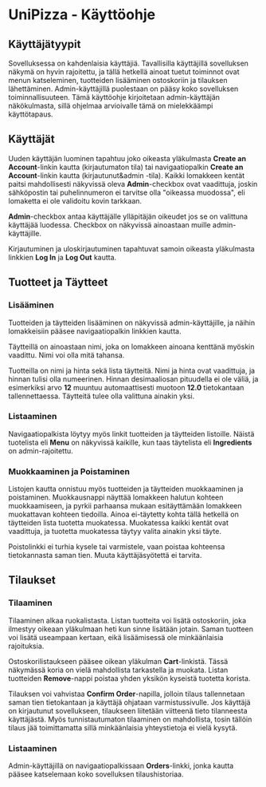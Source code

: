 # UniPizza - Käyttöohje

## Käyttäjätyypit

Sovelluksessa on kahdenlaisia käyttäjiä. Tavallisilla käyttäjillä sovelluksen näkymä on hyvin rajoitettu, ja tällä hetkellä ainoat tuetut toiminnot ovat menun katseleminen, tuotteiden lisääminen ostoskoriin ja tilauksen lähettäminen. Admin-käyttäjillä puolestaan on pääsy koko sovelluksen toiminnallisuuteen. Tämä käyttöohje kirjoitetaan admin-käyttäjän näkökulmasta, sillä ohjelmaa arvioivalle tämä on mielekkäämpi käyttötapaus.

## Käyttäjät

Uuden käyttäjän luominen tapahtuu joko oikeasta yläkulmasta **Create an Account**-linkin kautta (kirjautumaton tila) tai navigaatiopalkin **Create an Account**-linkin kautta (kirjautunut&admin -tila). Kaikki lomakkeen kentät paitsi mahdollisesti näkyvissä oleva **Admin**-checkbox ovat vaadittuja, joskin sähköpostin tai puhelinnumeron ei tarvitse olla "oikeassa muodossa", eli lomaketta ei ole validoitu kovin tarkkaan.

**Admin**-checkbox antaa käyttäjälle ylläpitäjän oikeudet jos se on valittuna käyttäjää luodessa. Checkbox on näkyvissä ainoastaan muille admin-käyttäjille.

Kirjautuminen ja uloskirjautuminen tapahtuvat samoin oikeasta yläkulmasta linkkien **Log In** ja **Log Out** kautta.

## Tuotteet ja Täytteet

### Lisääminen

Tuotteiden ja täytteiden lisääminen on näkyvissä admin-käyttäjille, ja näihin lomakkeisiin pääsee navigaatiopalkin linkkien kautta.

Täytteillä on ainoastaan nimi, joka on lomakkeen ainoana kenttänä myöskin vaadittu. Nimi voi olla mitä tahansa.

Tuotteilla on nimi ja hinta sekä lista täytteitä. Nimi ja hinta ovat vaadittuja, ja hinnan tulisi olla numeerinen. Hinnan desimaaliosan pituudella ei ole väliä, ja esimerkiksi arvo **12** muuntuu automaattisesti muotoon **12.0** tietokantaan tallennettaessa. Täytteitä tulee olla valittuna ainakin yksi.

### Listaaminen

Navigaatiopalkista löytyy myös linkit tuotteiden ja täytteiden listoille. Näistä tuotelista eli **Menu** on näkyvissä kaikille, kun taas täytelista eli **Ingredients** on admin-rajoitettu.

### Muokkaaminen ja Poistaminen

Listojen kautta onnistuu myös tuotteiden ja täytteiden muokkaaminen ja poistaminen. Muokkausnappi näyttää lomakkeen halutun kohteen muokkaamiseen, ja pyrkii parhaansa mukaan esitäyttämään lomakkeen muokattavan kohteen tiedoilla. Ainoa ei-täytetty kohta tällä hetkellä on täytteiden lista tuotetta muokatessa. Muokatessa kaikki kentät ovat vaadittuja, ja tuotetta muokatessa täytyy valita ainakin yksi täyte.

Poistolinkki ei turhia kysele tai varmistele, vaan poistaa kohteensa tietokannasta saman tien. Muuta käyttäjäsyötettä ei tarvita.

## Tilaukset

### Tilaaminen

Tilaaminen alkaa ruokalistasta. Listan tuotteita voi lisätä ostoskoriin, joka ilmestyy oikeaan yläkulmaan heti kun sinne lisätään jotain. Saman tuotteen voi lisätä useampaan kertaan, eikä lisäämisessä ole minkäänlaisia rajoituksia.

Ostoskorilistaukseen pääsee oikean yläkulman **Cart**-linkistä. Tässä näkymässä koria on vielä mahdollista tarkastella ja muokata. Listan tuotteiden **Remove**-nappi poistaa yhden yksikön kyseistä tuotetta korista.

Tilauksen voi vahvistaa **Confirm Order**-napilla, jolloin tilaus tallennetaan saman tien tietokantaan ja käyttäjä ohjataan varmistussivulle. Jos käyttäjä on kirjautunut sovellukseen, tilaukseen liitetään viitteenä tieto tilanneesta käyttäjästä. Myös tunnistautumaton tilaaminen on mahdollista, tosin tällöin tilaus jää toimittamatta sillä minkäänlaisia yhteystietoja ei vielä kysytä.

### Listaaminen

Admin-käyttäjillä on navigaatiopalkissaan **Orders**-linkki, jonka kautta pääsee katselemaan koko sovelluksen tilaushistoriaa.